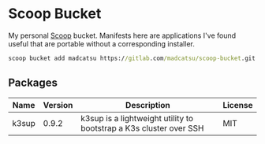 # Scoop Bucket

My personal [Scoop](https://github.com/lukesampson/scoop) bucket. Manifests here are applications I've found useful that are portable without a corresponding installer.

```cmd
scoop bucket add madcatsu https://gitlab.com/madcatsu/scoop-bucket.git
```

## Packages

|Name|Version|Description|License|
|----|-------|-----------|-------|
|k3sup|0.9.2|k3sup is a lightweight utility to bootstrap a K3s cluster over SSH|MIT|
